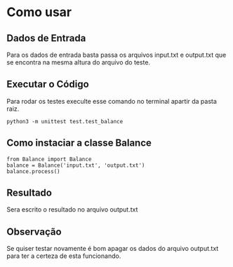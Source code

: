 
# Como usar

## Dados de Entrada
Para os dados de entrada basta passa os arquivos input.txt e output.txt que se encontra na mesma altura do arquivo do teste.

## Executar o Código 

Para rodar os testes execulte esse comando no terminal apartir da pasta raiz.
```
python3 -m unittest test.test_balance

```

## Como instaciar a classe Balance
```
from Balance import Balance
balance = Balance('input.txt', 'output.txt')
balance.process()
```

## Resultado
Sera escrito o resultado no arquivo output.txt

## Observação
Se quiser testar novamente é bom apagar os dados do arquivo output.txt para ter a certeza de esta funcionando.


  